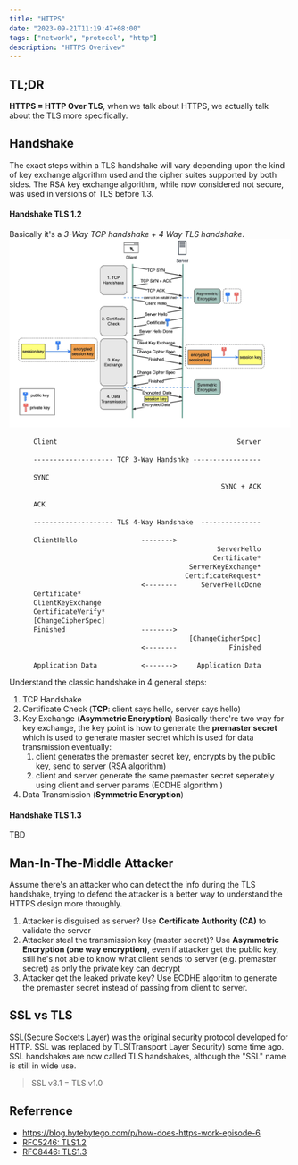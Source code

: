 ```yaml
---
title: "HTTPS"
date: "2023-09-21T11:19:47+08:00"
tags: ["network", "protocol", "http"]
description: "HTTPS Overivew"
---
```


## TL;DR
**HTTPS = HTTP Over TLS**, when we talk about HTTPS, we actually talk about the TLS more specifically.

## Handshake 
The exact steps within a TLS handshake will vary depending upon the kind of key exchange algorithm used and the cipher suites supported by both sides. The RSA key exchange algorithm, while now considered not secure, was used in versions of TLS before 1.3.
#### Handshake TLS 1.2 
Basically it's a *3-Way TCP handshake* + *4 Way TLS handshake*.
![https handshake](/images/https_handshake.png)
```
      Client                                             Server
      
      -------------------- TCP 3-Way Handshke -----------------
      
      SYNC
                                                     SYNC + ACK
      
      ACK

      -------------------- TLS 4-Way Handshake  ---------------

      ClientHello                -------->
                                                    ServerHello
                                                   Certificate*
                                             ServerKeyExchange*
                                            CertificateRequest*
                                 <--------      ServerHelloDone
      Certificate*
      ClientKeyExchange
      CertificateVerify*
      [ChangeCipherSpec]
      Finished                   -------->
                                             [ChangeCipherSpec]
                                 <--------             Finished

      Application Data           <------->     Application Data
```

Understand the classic handshake in 4 general steps:
1. TCP Handshake
2. Certificate Check (**TCP**: client says hello, server says hello)
3. Key Exchange (**Asymmetric Encryption**)
    Basically there're two way for key exchange, the key point is how to generate the **premaster secret** which is used to generate master secret which is used for data transmission eventually:
    1. client generates the premaster secret key, encrypts by the public key, send to server (RSA algorithm)
    2. client and server generate the same premaster secret seperately using client and server params (ECDHE algorithm )
4. Data Transmission (**Symmetric Encryption**)

#### Handshake TLS 1.3 
TBD

## Man-In-The-Middle Attacker
Assume there's an attacker who can detect the info during the TLS handshake, trying to defend the attacker is a better way to understand the HTTPS design more throughly.

1. Attacker is disguised as server? Use **Certificate Authority (CA)** to validate the server
2. Attacker steal the transmission key (master secret)? Use **Asymmetric Encryption (one way encryption)**, even if attacker get the public key, still he's not able to know what client sends to server (e.g. premaster secret) as only the private key can decrypt
3. Attacker get the leaked private key? Use ECDHE algoritm to generate the premaster secret instead of passing from client to server. 

## SSL vs TLS
SSL(Secure Sockets Layer) was the original security protocol developed for HTTP. SSL was replaced by TLS(Transport Layer Security) some time ago. SSL handshakes are now called TLS handshakes, although the "SSL" name is still in wide use.

> SSL v3.1 = TLS v1.0

## Referrence
- https://blog.bytebytego.com/p/how-does-https-work-episode-6
- [RFC5246: TLS1.2](https://datatracker.ietf.org/doc/html/rfc5246)
- [RFC8446: TLS1.3](https://datatracker.ietf.org/doc/html/rfc8446)
